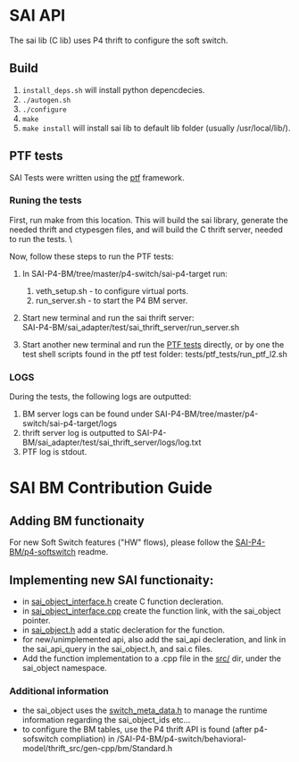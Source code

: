 # SAI API
The sai lib (C lib) uses P4 thrift to configure the soft switch.

## Build
1) ```install_deps.sh``` will install python depencdecies.
2) ```./autogen.sh```
2) ```./configure```
4) ```make```
5) ```make install```    will install sai lib to default lib folder (usually /usr/local/lib/).

## PTF tests
SAI Tests were written using the [ptf](https://github.com/p4lang/ptf) framework. 

### Runing the tests
First, run make from this location. This will build the sai library, generate the needed thrift and ctypesgen files, and will build the C thrift server, needed to run the tests. \\

Now, follow these steps to run the PTF tests:  
1. In SAI-P4-BM/tree/master/p4-switch/sai-p4-target run:  
    1. veth_setup.sh  - to configure virtual ports. 
    2. run_server.sh  - to start the P4 BM server.  

2. Start new terminal and run the sai thrift server:  
    SAI-P4-BM/sai_adapter/test/sai_thrift_server/run_server.sh

3. Start another new terminal and run the [PTF tests](test/ptf_tests/) directly, or by one the test shell scripts found in the ptf test folder:  tests/ptf_tests/run_ptf_l2.sh

### LOGS
During the tests, the following logs are outputted:
1) BM server logs can be found under SAI-P4-BM/tree/master/p4-switch/sai-p4-target/logs
2) thrift server log is outputted to SAI-P4-BM/sai_adapter/test/sai_thrift_server/logs/log.txt
3) PTF log is stdout.  

# SAI BM Contribution Guide
## Adding BM functionaity
For new Soft Switch features ("HW" flows), please follow the [SAI-P4-BM/p4-softswitch](../SAI-P4-BM/p4-softswitch/) readme.

## Implementing new SAI functionaity:
* in [sai_object_interface.h](inc/sai_object_interface.h) create C function decleration. 
* in [sai_object_interface.cpp](src/sai_object_interface.cpp) create the function link, with the sai_object pointer.
* in [sai_object.h](inc/sai_object.h) add a static decleration for the function.
* for new/unimplemented api, also add the sai_api decleration, and link in the sai_api_query in the sai_object.h, and sai.c files.
* Add the function implementation to a .cpp file in the [src/](src/) dir, under the sai_object namespace.
### Additional information
* the sai_object uses the [switch_meta_data.h](inc/switch_meta_data.h) to manage the runtime information regarding the sai_object_ids etc... 
* to configure the BM tables, use the P4 thrift API is found (after p4-sofswitch compliation) in /SAI-P4-BM/p4-switch/behavioral-model/thrift_src/gen-cpp/bm/Standard.h
